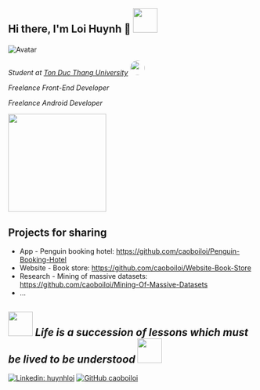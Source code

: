
<h2> 
  
  Hi there, I'm Loi Huynh 👋 
  <img src="https://media.giphy.com/media/mGcNjsfWAjY5AEZNw6/giphy.gif" width="50"> 

</h2>

![Avatar](../Image/avatar.png)

<p>
  <em>
    Student at <a href="https://www.tdtu.edu.vn/trang-chu">Ton Duc Thang University</a>
    <img src="https://media.giphy.com/media/fYSnHlufseco8Fh93Z/giphy.gif" width="30" style="border-radius:50%;-moz-border-radius:50%;-webkit-border-radius:50%;">
  </em>
</p>

<p>
  <em>
    Freelance Front-End Developer
  </em>
</p>

<p>
  <em>
    Freelance Android Developer
  </em>
</p>

<div style="text-align:center;display: inline-block;">
  <img src="https://media.giphy.com/media/1fhj2FW0661V3Nb2Me/giphy.gif" width="200">
 </div>

<h2>
  Projects for sharing
</h2>

* App - Penguin booking hotel: https://github.com/caoboiloi/Penguin-Booking-Hotel
* Website - Book store: https://github.com/caoboiloi/Website-Book-Store
* Research - Mining of massive datasets: https://github.com/caoboiloi/Mining-Of-Massive-Datasets
* ...

<h2>
  <img src="http://nhanvanblog.com/upload/1517/fck/checkbookpenwritingchec_zps72a4e20e(2).gif" width="50">
  <i>Life is a succession of lessons which must be lived to be understood</i>
  <img src="http://nhanvanblog.com/upload/1517/fck/checkbookpenwritingchec_zps72a4e20e(2).gif" width="50">
</h2>

[![Linkedin: huynhloi](https://img.shields.io/badge/-loihuynh262-blue?style=flat-square&logo=Linkedin&logoColor=white&link=https://www.linkedin.com/in/loihuynh262/)](https://www.linkedin.com/in/loihuynh262/)
[![GitHub caoboiloi](https://img.shields.io/github/followers/caoboiloi?label=follow&style=social)](https://github.com/caoboiloi)
